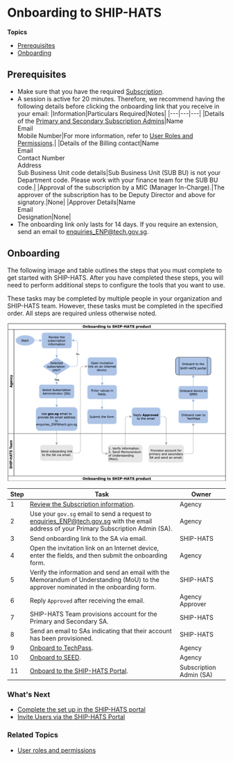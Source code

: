 # Onboarding to SHIP-HATS

**Topics**
- [Prerequisites](#prerequisites)
- [Onboarding](#onboarding)

## Prerequisites

- Make sure that you have the required [Subscription](subscription).
- A session is active for 20 minutes. Therefore, we recommend having the following details before clicking the onboarding link that you receive in your email: 
    |Information|Particulars Required|Notes|
    |---|---|---|
    |Details of the [Primary and Secondary Subscription Admins](https://docs.developer.tech.gov.sg/docs/ship-hats-documentation/#/user-roles-permissions?id=sa-permissions)|Name<br>Email<br>Mobile Number|For more information, refer to [User Roles and Permissions](user-roles-permissions).|
    |Details of the Billing contact|Name<br>Email<br>Contact Number<br>Address<br> Sub Business Unit code details|Sub Business Unit (SUB BU) is not your Department code. Please work with your finance team for the SUB BU code.|
    |Approval of the subscription by a MIC (Manager In-Charge).|The approver of the subscription has to be Deputy Director and above for signatory.|None|
    |Approver Details|Name<br>Email<br>Designation|None| 
- The onboarding link only lasts for 14 days. If you require an extension, send an email to [enquiries_ENP@tech.gov.sg](mailto:enquiries_ENP@tech.gov.sg).

## Onboarding 

The following image and table outlines the steps that you must complete to get started with SHIP-HATS. After you have completed these steps, you will need to perform additional steps to configure the tools that you want to use.  

These tasks may be completed by multiple people in your organization and SHIP-HATS team. However, these tasks must be completed in the specified order. All steps are required unless otherwise noted.

<!--![Onboarding](./images/onboarding-ship-hats.png)-->

<p align="center">
  <img src="./images/onboarding-ship-hats.png">
</p>

|Step|Task|Owner|
|---|---|---|
|1|[Review the Subscription information](subscription).|Agency|
|2|Use your `gov.sg` email to send a request to [enquiries_ENP@tech.gov.sg](mailto:enquiries_ENP@tech.gov.sg) with the email address of your Primary Subscription Admin (SA).|Agency|
|3|Send onboarding link to the SA via email.|SHIP-HATS|
|4|Open the invitation link on an Internet device, enter the fields, and then submit the onboarding form.|Agency|
|5|Verify the information and send an email with the Memorandum of Understanding (MoU) to the approver nominated in the onboarding form.|SHIP-HATS|
|6|Reply `Approved` after receiving the email.|Agency Approver|
|7|SHIP-HATS Team provisions account for the Primary and Secondary SA.|SHIP-HATS |
|8|Send an email to SAs indicating that their account has been provisioned.|SHIP-HATS |
|9|[Onboard to TechPass](https://docs.developer.tech.gov.sg/docs/techpass-user-guide/#/onboard-public-officers-using-non-se-machines).|Agency|
|10|[Onboard to SEED](https://docs.developer.tech.gov.sg/docs/security-suite-for-engineering-endpoint-devices/#/).|Agency|
|11|[Onboard to the SHIP-HATS Portal](https://docs.developer.tech.gov.sg/docs/ship-hats-portal-guide/#/access-ship-hats-portal).| Subscription Admin (SA)|




### What's Next
- [Complete the set up in the SHIP-HATS portal](https://docs.developer.tech.gov.sg/docs/ship-hats-portal-guide/#/onboarding-to-portal)
- [Invite Users via the SHIP-HATS Portal](https://docs.developer.tech.gov.sg/docs/ship-hats-portal-guide/#/manage-users?id=invite-users) 

### Related Topics
- [User roles and permissions](https://docs.developer.tech.gov.sg/docs/ship-hats-portal-guide/#/user-roles-and-permissions)

<!--

1. Use gov.sg email to send a request to [enquiries_ENP@tech.gov.sg](mailto:enquiries_ENP@tech.gov.sg) with the email address of your Primary Subscription Admin (SA).  
1. The SA receives the onboarding link via email.
1. Open the invitation link on an Internet device, enter the fields, and then submit the onboarding form. 
1. SHIP-HATS Team verifies the information. 
1. System will send an email with the Memorandum of Understanding (MoU) to the approver nominated in the onboarding form. 
1. Agency's approver is required to reply 'Approved’ after receiving the email. 
1. After approver replies, SHIP-HATS Team provisions the Primary SA and Secondary SA's account. 
1. SAs will receive an email to inform that your account is provisioned. 
1. SAs log into [SHIP-HATS Portal](http://ship.gov.sg) after their accounts have been provisioned and send the [invitation link](https://docs.developer.tech.gov.sg/docs/ship-hats-documentation/#/manage-users?id=invite-users) to their users for them to self-create accounts and approve the user accounts.
-->